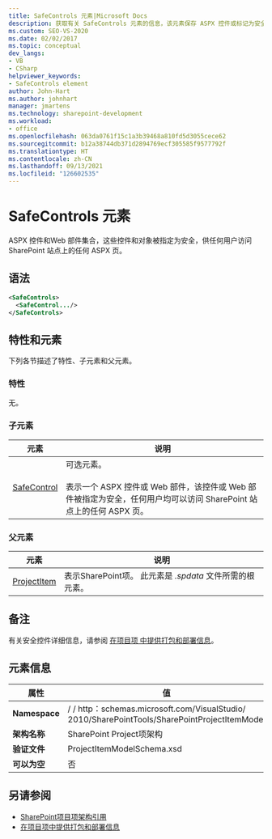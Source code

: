```yaml
---
title: SafeControls 元素|Microsoft Docs
description: 获取有关 SafeControls 元素的信息，该元素保存 ASPX 控件或标记为安全访问的 Web 部件的集合，SharePoint站点的 ASPX 页上。
ms.custom: SEO-VS-2020
ms.date: 02/02/2017
ms.topic: conceptual
dev_langs:
- VB
- CSharp
helpviewer_keywords:
- SafeControls element
author: John-Hart
ms.author: johnhart
manager: jmartens
ms.technology: sharepoint-development
ms.workload:
- office
ms.openlocfilehash: 063da0761f15c1a3b39468a810fd5d3055cece62
ms.sourcegitcommit: b12a38744db371d2894769ecf305585f9577792f
ms.translationtype: HT
ms.contentlocale: zh-CN
ms.lasthandoff: 09/13/2021
ms.locfileid: "126602535"
---
```

# <a name="safecontrols-element"></a>SafeControls 元素
  ASPX 控件和Web 部件集合，这些控件和对象被指定为安全，供任何用户访问 SharePoint 站点上的任何 ASPX 页。

## <a name="syntax"></a>语法

```xml
<SafeControls>
  <SafeControl.../>
</SafeControls>
```

## <a name="attributes-and-elements"></a>特性和元素
 下列各节描述了特性、子元素和父元素。

### <a name="attributes"></a>特性
 无。

### <a name="child-elements"></a>子元素

|元素|说明|
|-------------|-----------------|
|[SafeControl](../sharepoint/safecontrol-element.md)|可选元素。<br /><br /> 表示一个 ASPX 控件或 Web 部件，该控件或 Web 部件被指定为安全，任何用户均可以访问 SharePoint 站点上的任何 ASPX 页。|

### <a name="parent-elements"></a>父元素

|元素|说明|
|-------------|-----------------|
|[ProjectItem](../sharepoint/projectitem-element.md)|表示SharePoint项。 此元素是 *.spdata* 文件所需的根元素。|

## <a name="remarks"></a>备注
 有关安全控件详细信息，请参阅 [在项目项 中提供打包和部署信息](../sharepoint/providing-packaging-and-deployment-information-in-project-items.md)。

## <a name="element-information"></a>元素信息

|属性|值|
|-|-|
|**Namespace**|\/ \/ http：schemas.microsoft.com/VisualStudio/<br>2010/SharePointTools/SharePointProjectItemModel|
|**架构名称**|SharePoint Project项架构|
|**验证文件**|ProjectItemModelSchema.xsd|
|**可以为空**|否|

## <a name="see-also"></a>另请参阅
- [SharePoint项目项架构引用](../sharepoint/sharepoint-project-item-schema-reference.md)
- [在项目项中提供打包和部署信息](../sharepoint/providing-packaging-and-deployment-information-in-project-items.md)
